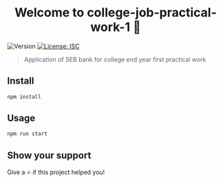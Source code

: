 <h1 align="center">Welcome to college-job-practical-work-1 👋</h1>
<p>
  <img alt="Version" src="https://img.shields.io/badge/version-1.0.0-blue.svg?cacheSeconds=2592000" />
  <a href="#" target="_blank">
    <img alt="License: ISC" src="https://img.shields.io/badge/License-ISC-yellow.svg" />
  </a>
</p>

> Application of SEB bank for college end year first practical work

## Install

```sh
npm install
```

## Usage

```sh
npm run start
```

## Show your support

Give a ⭐️ if this project helped you!
